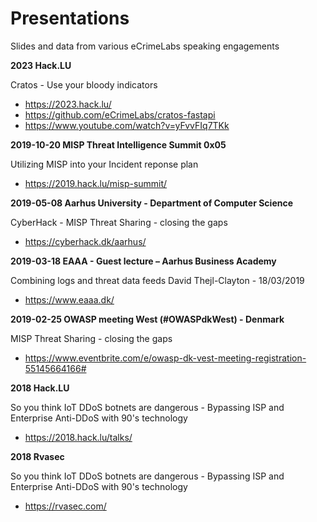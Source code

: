 # Presentations
Slides and data from various eCrimeLabs speaking engagements

**2023 Hack.LU**

Cratos - Use your bloody indicators
- https://2023.hack.lu/
- https://github.com/eCrimeLabs/cratos-fastapi
- https://www.youtube.com/watch?v=yFvvFIq7TKk


**2019-10-20 MISP Threat Intelligence Summit 0x05**

Utilizing MISP into your Incident reponse plan
- https://2019.hack.lu/misp-summit/



**2019-05-08 Aarhus University - Department of Computer Science**

CyberHack - MISP Threat Sharing - closing the gaps
- https://cyberhack.dk/aarhus/



**2019-03-18 EAAA - Guest lecture – Aarhus Business Academy**

Combining logs and threat data feeds
David Thejl-Clayton - 18/03/2019
- https://www.eaaa.dk/



**2019-02-25 OWASP meeting West (#OWASPdkWest) - Denmark**

MISP Threat Sharing - closing the gaps
- https://www.eventbrite.com/e/owasp-dk-vest-meeting-registration-55145664166#



**2018 Hack.LU**

So you think IoT DDoS botnets are dangerous - Bypassing ISP and Enterprise Anti-DDoS with 90's technology
- https://2018.hack.lu/talks/



**2018 Rvasec**

So you think IoT DDoS botnets are dangerous - Bypassing ISP and Enterprise Anti-DDoS with 90's technology
- https://rvasec.com/
